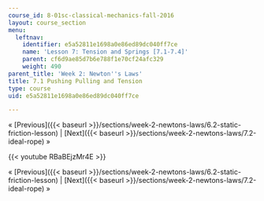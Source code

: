 ```yaml
---
course_id: 8-01sc-classical-mechanics-fall-2016
layout: course_section
menu:
  leftnav:
    identifier: e5a52811e1698a0e86ed89dc040ff7ce
    name: 'Lesson 7: Tension and Springs [7.1-7.4]'
    parent: cf6d9ae85d7b6e788f1e70cf24afc329
    weight: 490
parent_title: 'Week 2: Newton''s Laws'
title: 7.1 Pushing Pulling and Tension
type: course
uid: e5a52811e1698a0e86ed89dc040ff7ce

---
```


« [Previous]({{< baseurl >}}/sections/week-2-newtons-laws/6.2-static-friction-lesson) | [Next]({{< baseurl >}}/sections/week-2-newtons-laws/7.2-ideal-rope) »

{{< youtube RBaBEjzMr4E >}}

« [Previous]({{< baseurl >}}/sections/week-2-newtons-laws/6.2-static-friction-lesson) | [Next]({{< baseurl >}}/sections/week-2-newtons-laws/7.2-ideal-rope) »